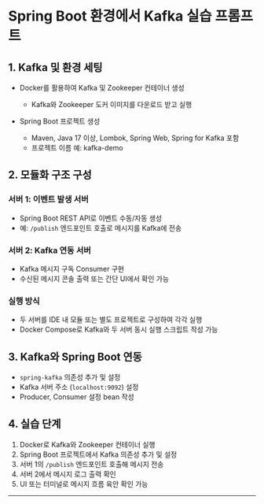 # Spring Boot 환경에서 Kafka 실습 프롬프트

## 1. Kafka 및 환경 세팅

- Docker를 활용하여 Kafka 및 Zookeeper 컨테이너 생성
  - Kafka와 Zookeeper 도커 이미지를 다운로드 받고 실행

- Spring Boot 프로젝트 생성
  - Maven, Java 17 이상, Lombok, Spring Web, Spring for Kafka 포함
  - 프로젝트 이름 예: kafka-demo

## 2. 모듈화 구조 구성

### 서버 1: 이벤트 발생 서버
- Spring Boot REST API로 이벤트 수동/자동 생성
- 예: `/publish` 엔드포인트 호출로 메시지를 Kafka에 전송

### 서버 2: Kafka 연동 서버
- Kafka 메시지 구독 Consumer 구현
- 수신된 메시지 콘솔 출력 또는 간단 UI에서 확인 가능

### 실행 방식
- 두 서버를 IDE 내 모듈 또는 별도 프로젝트로 구성하여 각각 실행
- Docker Compose로 Kafka와 두 서버 동시 실행 스크립트 작성 가능

## 3. Kafka와 Spring Boot 연동

- `spring-kafka` 의존성 추가 및 설정
- Kafka 서버 주소 (`localhost:9092`) 설정
- Producer, Consumer 설정 bean 작성

## 4. 실습 단계

1. Docker로 Kafka와 Zookeeper 컨테이너 실행
2. Spring Boot 프로젝트에서 Kafka 의존성 추가 및 설정
3. 서버 1의 `/publish` 엔드포인트 호출해 메시지 전송
4. 서버 2에서 메시지 로그 출력 확인
5. UI 또는 터미널로 메시지 흐름 육안 확인 가능

---
